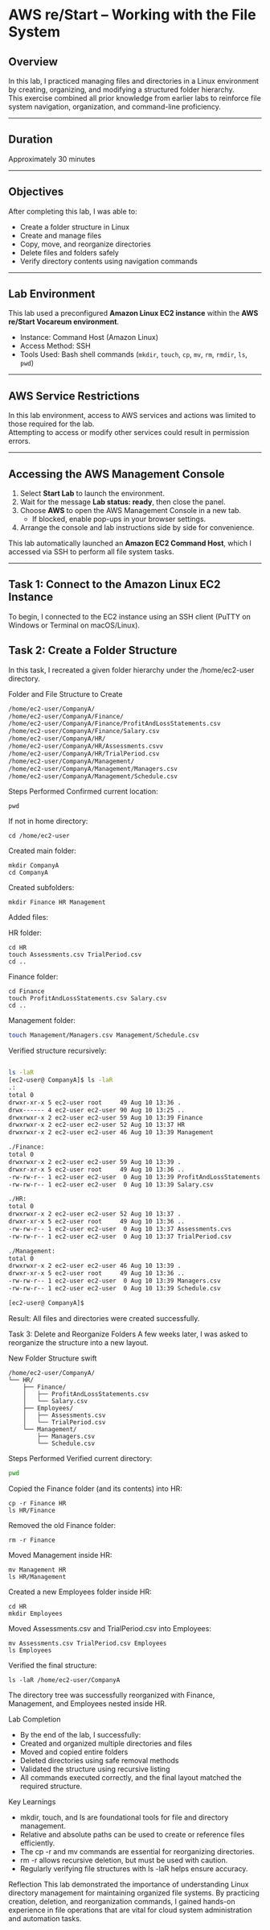 # AWS re/Start – Working with the File System

## Overview
In this lab, I practiced managing files and directories in a Linux environment by creating, organizing, and modifying a structured folder hierarchy.  
This exercise combined all prior knowledge from earlier labs to reinforce file system navigation, organization, and command-line proficiency.

---

## Duration
Approximately 30 minutes

---

## Objectives
After completing this lab, I was able to:

- Create a folder structure in Linux
- Create and manage files
- Copy, move, and reorganize directories
- Delete files and folders safely
- Verify directory contents using navigation commands

---

## Lab Environment
This lab used a preconfigured **Amazon Linux EC2 instance** within the **AWS re/Start Vocareum environment**.

- Instance: Command Host (Amazon Linux)
- Access Method: SSH
- Tools Used: Bash shell commands (`mkdir`, `touch`, `cp`, `mv`, `rm`, `rmdir`, `ls`, `pwd`)

---

## AWS Service Restrictions
In this lab environment, access to AWS services and actions was limited to those required for the lab.  
Attempting to access or modify other services could result in permission errors.

---

## Accessing the AWS Management Console
1. Select **Start Lab** to launch the environment.  
2. Wait for the message **Lab status: ready**, then close the panel.  
3. Choose **AWS** to open the AWS Management Console in a new tab.  
   - If blocked, enable pop-ups in your browser settings.
4. Arrange the console and lab instructions side by side for convenience.

This lab automatically launched an **Amazon EC2 Command Host**, which I accessed via SSH to perform all file system tasks.

---

## Task 1: Connect to the Amazon Linux EC2 Instance
To begin, I connected to the EC2 instance using an SSH client (PuTTY on Windows or Terminal on macOS/Linux).

## Task 2: Create a Folder Structure
In this task, I recreated a given folder hierarchy under the /home/ec2-user directory.

Folder and File Structure to Create
```bash
/home/ec2-user/CompanyA/
/home/ec2-user/CompanyA/Finance/
/home/ec2-user/CompanyA/Finance/ProfitAndLossStatements.csv
/home/ec2-user/CompanyA/Finance/Salary.csv
/home/ec2-user/CompanyA/HR/
/home/ec2-user/CompanyA/HR/Assessments.csvv
/home/ec2-user/CompanyA/HR/TrialPeriod.csv
/home/ec2-user/CompanyA/Management/
/home/ec2-user/CompanyA/Management/Managers.csv
/home/ec2-user/CompanyA/Management/Schedule.csv
```
Steps Performed
Confirmed current location:
```
pwd
```
If not in home directory:

```
cd /home/ec2-user
```
Created main folder:

```
mkdir CompanyA
cd CompanyA
```
Created subfolders:

```
mkdir Finance HR Management
```
Added files:

HR folder:

```
cd HR
touch Assessments.csv TrialPeriod.csv
cd ..
```
Finance folder:

```
cd Finance
touch ProfitAndLossStatements.csv Salary.csv
cd ..
```
Management folder:
```bash
touch Management/Managers.csv Management/Schedule.csv
```
Verified structure recursively:

```bash

ls -laR
[ec2-user@ CompanyA]$ ls -laR
.:
total 0
drwxr-xr-x 5 ec2-user root     49 Aug 10 13:36 .
drwx------ 4 ec2-user ec2-user 90 Aug 10 13:25 ..
drwxrwxr-x 2 ec2-user ec2-user 59 Aug 10 13:39 Finance
drwxrwxr-x 2 ec2-user ec2-user 52 Aug 10 13:37 HR
drwxrwxr-x 2 ec2-user ec2-user 46 Aug 10 13:39 Management

./Finance:
total 0
drwxrwxr-x 2 ec2-user ec2-user 59 Aug 10 13:39 .
drwxr-xr-x 5 ec2-user root     49 Aug 10 13:36 ..
-rw-rw-r-- 1 ec2-user ec2-user  0 Aug 10 13:39 ProfitAndLossStatements.csv
-rw-rw-r-- 1 ec2-user ec2-user  0 Aug 10 13:39 Salary.csv

./HR:
total 0
drwxrwxr-x 2 ec2-user ec2-user 52 Aug 10 13:37 .
drwxr-xr-x 5 ec2-user root     49 Aug 10 13:36 ..
-rw-rw-r-- 1 ec2-user ec2-user  0 Aug 10 13:37 Assessments.cvs
-rw-rw-r-- 1 ec2-user ec2-user  0 Aug 10 13:37 TrialPeriod.csv

./Management:
total 0
drwxrwxr-x 2 ec2-user ec2-user 46 Aug 10 13:39 .
drwxr-xr-x 5 ec2-user root     49 Aug 10 13:36 ..
-rw-rw-r-- 1 ec2-user ec2-user  0 Aug 10 13:39 Managers.csv
-rw-rw-r-- 1 ec2-user ec2-user  0 Aug 10 13:39 Schedule.csv

[ec2-user@ CompanyA]$
```
Result: All files and directories were created successfully.

Task 3: Delete and Reorganize Folders
A few weeks later, I was asked to reorganize the structure into a new layout.

New Folder Structure
swift
```
/home/ec2-user/CompanyA/
└── HR/
    ├── Finance/
    │   ├── ProfitAndLossStatements.csv
    │   └── Salary.csv
    ├── Employees/
    │   ├── Assessments.csv
    │   └── TrialPeriod.csv
    └── Management/
        ├── Managers.csv
        └── Schedule.csv
```
Steps Performed
Verified current directory:

```bash
pwd
```
Copied the Finance folder (and its contents) into HR:

```
cp -r Finance HR
ls HR/Finance
```
Removed the old Finance folder:
```
rm -r Finance
```
Moved Management inside HR:
```
mv Management HR
ls HR/Management
```
Created a new Employees folder inside HR:
```
cd HR
mkdir Employees
```
Moved Assessments.csv and TrialPeriod.csv into Employees:
```
mv Assessments.csv TrialPeriod.csv Employees
ls Employees
```
Verified the final structure:
```
ls -laR /home/ec2-user/CompanyA
```
The directory tree was successfully reorganized with Finance, Management, and Employees nested inside HR.

Lab Completion
- By the end of the lab, I successfully:
- Created and organized multiple directories and files
- Moved and copied entire folders
- Deleted directories using safe removal methods
- Validated the structure using recursive listing
- All commands executed correctly, and the final layout matched the required structure.

Key Learnings
- mkdir, touch, and ls are foundational tools for file and directory management.
- Relative and absolute paths can be used to create or reference files efficiently.
- The cp -r and mv commands are essential for reorganizing directories.
- rm -r allows recursive deletion, but must be used with caution.
- Regularly verifying file structures with ls -laR helps ensure accuracy.

Reflection
This lab demonstrated the importance of understanding Linux directory management for maintaining organized file systems.
By practicing creation, deletion, and reorganization commands, I gained hands-on experience in file operations that are vital for cloud system administration and automation tasks.

